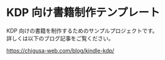 # KDP 向け書籍制作テンプレート

KDP 向けの書籍を制作するためのサンプルプロジェクトです。  
詳しくは以下のブログ記事をご覧ください。

https://chigusa-web.com/blog/kindle-kdp/

